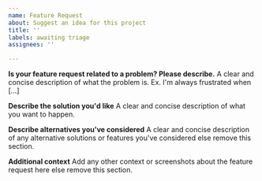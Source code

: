 ```yaml
---
name: Feature Request
about: Suggest an idea for this project
title: ''
labels: awaiting triage
assignees: ''

---
```


**Is your feature request related to a problem? Please describe.**
A clear and concise description of what the problem is. Ex. I'm always frustrated when [...]

**Describe the solution you'd like**
A clear and concise description of what you want to happen.

**Describe alternatives you've considered**
A clear and concise description of any alternative solutions or features you've considered else remove this section.

**Additional context**
Add any other context or screenshots about the feature request here else remove this section.
